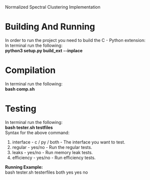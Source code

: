 Normalized Spectral Clustering Implementation
# Building And Running
In order to run the project you need to build the C - Python extension:  
In terminal run the following:  
 **python3 setup.py build_ext --inplace**
# Compilation
In terminal run the following:  
 **bash comp.sh**
# Testing
In terminal run the following:  
 **bash tester.sh testfiles <interface> <regular> <leaks> <efficiency>**   
Syntax for the above command:   
1. interface - c / py / both - The interface you want to test.
2. regular - yes/no -  Run the regular tests.
3. leaks - yes/no - Run memory leak tests.
4. efficiency - yes/no - Run efficiency tests.

**Running Example:**    
 bash tester.sh testerfiles both yes yes no
   


